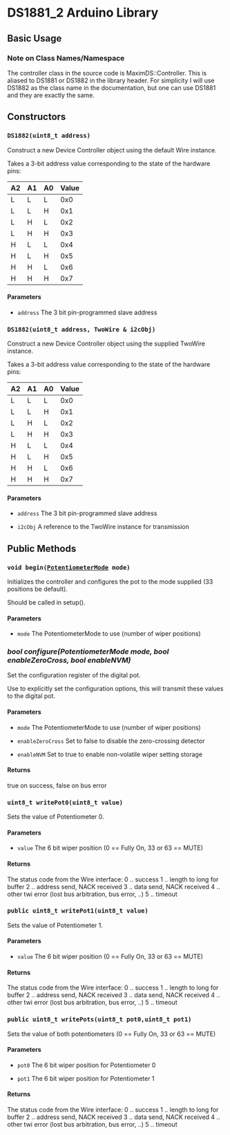 # DS1881_2 Arduino Library


## Basic Usage

### Note on Class Names/Namespace 
The controller class in the source code is MaximDS::Controller.  This is aliased 
to DS1881 or DS1882 in the library header.  For simplicity I will use DS1882 as 
the class name in the documentation, but one can use DS1881 and they are
exactly the same.

## Constructors

### `DS1882(uint8_t address)`

Construct a new Device Controller object using the default Wire instance.

Takes a 3-bit address value corresponding to the state of the hardware pins:


A2   |A1    |A0    |Value
---- | ---- | ---- | ----
L    |L     |L     |0x0
L    |L     |H     |0x1
L    |H     |L     |0x2
L    |H     |H     |0x3
H    |L     |L     |0x4
H    |L     |H     |0x5
H    |H     |L     |0x6
H    |H     |H     |0x7


#### Parameters
* `address` The 3 bit pin-programmed slave address

### `DS1882(uint8_t address, TwoWire & i2cObj)`

Construct a new Device Controller object using the supplied TwoWire instance.

Takes a 3-bit address value corresponding to the state of the hardware pins:


A2   |A1    |A0    |Value
---- | ---- | ---- | ----
L    |L     |L     |0x0
L    |L     |H     |0x1
L    |H     |L     |0x2
L    |H     |H     |0x3
H    |L     |L     |0x4
H    |L     |H     |0x5
H    |H     |L     |0x6
H    |H     |H     |0x7

#### Parameters
* `address` The 3 bit pin-programmed slave address 

* `i2cObj` A reference to the TwoWire instance for transmission

## Public Methods

### `void begin(`[`PotentiometerMode`](#Enums)` mode)`

Initializes the controller and configures the pot to the mode supplied (33 positions be default).

Should be called in setup().

#### Parameters
* `mode` The PotentiometerMode to use (number of wiper positions) 


### *bool configure(PotentiometerMode mode, bool enableZeroCross, bool enableNVM)*

Set the configuration register of the digital pot.

Use to explicitly set the configuration options, this 
   will transmit these values to the digital pot.

#### Parameters
* `mode` The PotentiometerMode to use (number of wiper positions) 


* `enableZeroCross` Set to false to disable the zero-crossing detector 


* `enableNVM` Set to true to enable non-volatile wiper setting storage 

#### Returns
true on success, false on bus error

### `uint8_t writePot0(uint8_t value)`

Sets the value of Potentiometer 0.

#### Parameters
* `value` The 6 bit wiper position (0 == Fully On, 33 or 63 == MUTE) 

#### Returns
The status code from the Wire interface: 0 .. success 1 .. length to long for buffer 2 .. address send, NACK received 3 .. data send, NACK received 4 .. other twi error (lost bus arbitration, bus error, ..) 5 .. timeout

### `public uint8_t writePot1(uint8_t value)`

Sets the value of Potentiometer 1.

#### Parameters
* `value` The 6 bit wiper position (0 == Fully On, 33 or 63 == MUTE) 

#### Returns
The status code from the Wire interface: 0 .. success 1 .. length to long for buffer 2 .. address send, NACK received 3 .. data send, NACK received 4 .. other twi error (lost bus arbitration, bus error, ..) 5 .. timeout

### `public uint8_t writePots(uint8_t pot0,uint8_t pot1)` 
Sets the value of both potentiometers (0 == Fully On, 33 or 63 == MUTE)

#### Parameters
* `pot0` The 6 bit wiper position for Potentiometer 0 

* `pot1` The 6 bit wiper position for Potentiometer 1 

#### Returns
The status code from the Wire interface: 0 .. success 1 .. length to long for buffer 2 .. address send, NACK received 3 .. data send, NACK received 4 .. other twi error (lost bus arbitration, bus error, ..) 5 .. timeout


